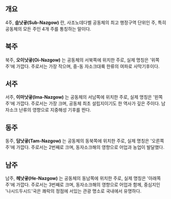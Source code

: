 ## 개요
4주, **숩낫곻(Sub-Nazgow)** 란, 사조노데다벨 공동체의 최고 행정구역 단위인 주, 특히 공동체의 모든 주인 4개 주를 통칭하는 말이다.
## 북주
북주, **오이낫곻(Oi-Nazgow)** 는 공동체의 서북쪽에 위치한 주로, 실제 명칭은 '위쪽 주'에 가깝다. 주로서는 가장 작으며, 중-동 자소크대륙 한류의 여파로 사막기후이다.
## 서주
서주, **이마낫곻(Ima-Nazgow)** 는 공동체의 서남쪽에 위치한 주로, 실제 명칭은 '왼쪽 주'에 가깝다. 주로서는 가장 크며, 공동체 최초 설립지이기도 한 역사가 깊은 주이다. 남자소크 난류의 영향으로 지중해성 기후를 띈다.
## 동주
동주, **담낫곻(Tam-Nazgow)** 는 공동체의 동북쪽에 위치한 주로, 실제 명칭은 '오른쪽 주'에 가깝다. 주로서는 2번째로 크며, 동자소크해의 영향으로 어업과 농업이 발달했다.
## 남주
남주, **헤낫곻(He-Nazgow)** 는 공동체의 동남쪽에 위치한 주로, 실제 명칭은 '아래쪽 주'에 가깝다. 주로서는 3번째로 크며, 동자소크해의 영향으로 어업과 함께, 중심지인 '나시드두시드'국은 쾌락의 정점에 서있는 관광 명소로 국내에서 유명하다.
